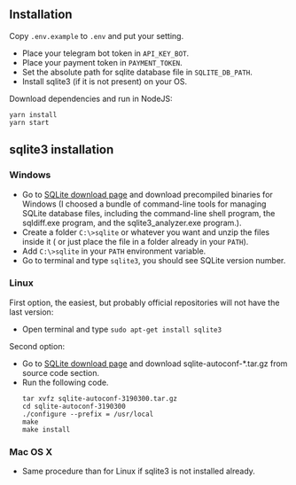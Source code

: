 ## Installation

Copy `.env.example` to `.env` and put your setting.

- Place your telegram bot token in `API_KEY_BOT`.
- Place your payment token in `PAYMENT_TOKEN`.
- Set the absolute path for sqlite database file in `SQLITE_DB_PATH`.
- Install sqlite3 (if it is not present) on your OS.

Download dependencies and run in NodeJS:

    yarn install
    yarn start

## sqlite3 installation

### Windows

- Go to [SQLite download page](https://www.sqlite.org/download.html) and download precompiled binaries for Windows (I choosed a bundle of command-line tools for managing SQLite database files, including the command-line shell program, the sqldiff.exe program, and the sqlite3_analyzer.exe program.).
- Create a folder `C:\>sqlite` or whatever you want and unzip the files inside it ( or just place the file in a folder already in your `PATH`).
- Add `C:\>sqlite` in your `PATH` environment variable.
- Go to terminal and type `sqlite3`, you should see SQLite version number.

### Linux

First option, the easiest, but probably official repositories will not have the last version:

- Open terminal and type `sudo apt-get install sqlite3`

Second option:

- Go to [SQLite download page](https://www.sqlite.org/download.html) and download sqlite-autoconf-\*.tar.gz from source code section.
- Run the following code.
  ```
  tar xvfz sqlite-autoconf-3190300.tar.gz
  cd sqlite-autoconf-3190300
  ./configure --prefix = /usr/local
  make
  make install
  ```

### Mac OS X

- Same procedure than for Linux if sqlite3 is not installed already.
